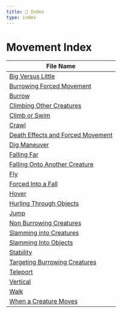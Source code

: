 ```yaml
---
title: 📑 Index
type: index
---
```


# Movement Index

| File Name                                                                         |
| --------------------------------------------------------------------------------- |
| [Big Versus Little](../Big%20Versus%20Little)                                     |
| [Burrowing Forced Movement](../Burrowing%20Forced%20Movement)                     |
| [Burrow](../Burrow)                                                               |
| [Climbing Other Creatures](../Climbing%20Other%20Creatures)                       |
| [Climb or Swim](../Climb%20or%20Swim)                                             |
| [Crawl](../Crawl)                                                                 |
| [Death Effects and Forced Movement](../Death%20Effects%20and%20Forced%20Movement) |
| [Dig Maneuver](../Dig%20Maneuver)                                                 |
| [Falling Far](../Falling%20Far)                                                   |
| [Falling Onto Another Creature](../Falling%20Onto%20Another%20Creature)           |
| [Fly](../Fly)                                                                     |
| [Forced Into a Fall](../Forced%20Into%20a%20Fall)                                 |
| [Hover](../Hover)                                                                 |
| [Hurling Through Objects](../Hurling%20Through%20Objects)                         |
| [Jump](../Jump)                                                                   |
| [Non Burrowing Creatures](../Non%20Burrowing%20Creatures)                         |
| [Slamming into Creatures](../Slamming%20into%20Creatures)                         |
| [Slamming Into Objects](../Slamming%20Into%20Objects)                             |
| [Stability](../Stability)                                                         |
| [Targeting Burrowing Creatures](../Targeting%20Burrowing%20Creatures)             |
| [Teleport](../Teleport)                                                           |
| [Vertical](../Vertical)                                                           |
| [Walk](../Walk)                                                                   |
| [When a Creature Moves](../When%20a%20Creature%20Moves)                           |
